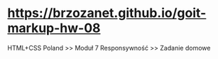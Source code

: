 # https://brzozanet.github.io/goit-markup-hw-08
HTML+CSS Poland >> Moduł 7 Responsywność >> Zadanie domowe
